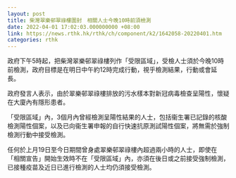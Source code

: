 ```yaml
---
layout: post
title: 柴灣翠樂邨翠祿樓圍封　相關人士今晚10時前須檢測
date: 2022-04-01 17:02:03.000000000 +08:00
link: https://news.rthk.hk/rthk/ch/component/k2/1642058-20220401.htm
categories: rthk
---
```


政府下午5時起，把柴灣翠樂邨翠祿樓列作「受限區域」，受檢人士須於今晚10時前檢測，政府目標是在明日中午約12時完成行動，視乎檢測結果，行動或會延長。

政府發言人表示，由於翠樂邨翠祿樓排放的污水樣本對新冠病毒檢查呈陽性，懷疑在大廈內有隱形患者。

「受限區域」內，3個月內曾經檢測呈陽性結果的人士，包括衞生署已記錄的核酸檢測陽性個案，以及已向衞生署申報的自行快速抗原測試陽性個案，將無需於強制檢測行動中接受檢測。

任何於上月19日至今日期間曾身處翠樂邨翠祿樓內超過兩小時的人士，即使在「相關宣告」開始生效時不在「受限區域」內，亦須在後日或之前接受強制檢測，已接種疫苗及近日已進行檢測的人士均仍須接受檢測。
